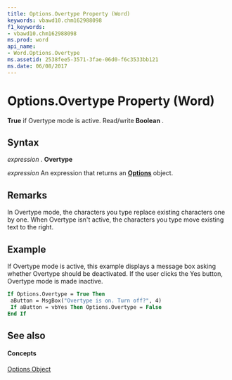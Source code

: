 ```yaml
---
title: Options.Overtype Property (Word)
keywords: vbawd10.chm162988098
f1_keywords:
- vbawd10.chm162988098
ms.prod: word
api_name:
- Word.Options.Overtype
ms.assetid: 2538fee5-3571-3fae-06d0-f6c3533bb121
ms.date: 06/08/2017
---
```



# Options.Overtype Property (Word)

 **True** if Overtype mode is active. Read/write **Boolean** .


## Syntax

 _expression_ . **Overtype**

 _expression_ An expression that returns an **[Options](options-object-word.md)** object.


## Remarks

In Overtype mode, the characters you type replace existing characters one by one. When Overtype isn't active, the characters you type move existing text to the right.


## Example

If Overtype mode is active, this example displays a message box asking whether Overtype should be deactivated. If the user clicks the Yes button, Overtype mode is made inactive.


```vb
If Options.Overtype = True Then 
 aButton = MsgBox("Overtype is on. Turn off?", 4) 
 If aButton = vbYes Then Options.Overtype = False 
End If
```


## See also


#### Concepts


[Options Object](options-object-word.md)

